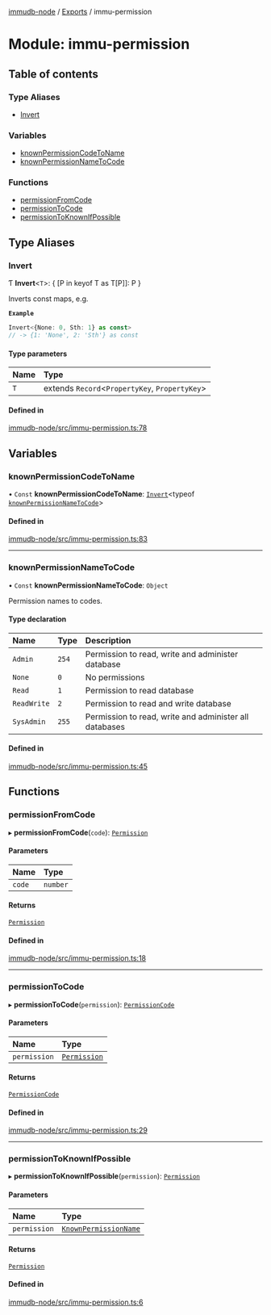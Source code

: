[immudb-node](../README.md) / [Exports](../modules.md) / immu-permission

# Module: immu-permission

## Table of contents

### Type Aliases

- [Invert](immu_permission.md#invert)

### Variables

- [knownPermissionCodeToName](immu_permission.md#knownpermissioncodetoname)
- [knownPermissionNameToCode](immu_permission.md#knownpermissionnametocode)

### Functions

- [permissionFromCode](immu_permission.md#permissionfromcode)
- [permissionToCode](immu_permission.md#permissiontocode)
- [permissionToKnownIfPossible](immu_permission.md#permissiontoknownifpossible)

## Type Aliases

### Invert

Ƭ **Invert**<`T`\>: { [P in keyof T as T[P]]: P }

Inverts const maps, e.g.

**`Example`**

```ts
Invert<{None: 0, Sth: 1} as const>
// -> {1: 'None', 2: 'Sth'} as const
```

#### Type parameters

| Name | Type |
| :------ | :------ |
| `T` | extends `Record`<`PropertyKey`, `PropertyKey`\> |

#### Defined in

[immudb-node/src/immu-permission.ts:78](https://github.com/codenotary/immudb-node/blob/fe12060/immudb-node/src/immu-permission.ts#L78)

## Variables

### knownPermissionCodeToName

• `Const` **knownPermissionCodeToName**: [`Invert`](immu_permission.md#invert)<typeof [`knownPermissionNameToCode`](immu_permission.md#knownpermissionnametocode)\>

#### Defined in

[immudb-node/src/immu-permission.ts:83](https://github.com/codenotary/immudb-node/blob/fe12060/immudb-node/src/immu-permission.ts#L83)

___

### knownPermissionNameToCode

• `Const` **knownPermissionNameToCode**: `Object`

Permission names to codes.

#### Type declaration

| Name | Type | Description |
| :------ | :------ | :------ |
| `Admin` | ``254`` | Permission to read, write and administer database |
| `None` | ``0`` | No permissions |
| `Read` | ``1`` | Permission to read database |
| `ReadWrite` | ``2`` | Permission to read and write database |
| `SysAdmin` | ``255`` | Permission to read, write and administer all databases |

#### Defined in

[immudb-node/src/immu-permission.ts:45](https://github.com/codenotary/immudb-node/blob/fe12060/immudb-node/src/immu-permission.ts#L45)

## Functions

### permissionFromCode

▸ **permissionFromCode**(`code`): [`Permission`](types_Permission.md#permission)

#### Parameters

| Name | Type |
| :------ | :------ |
| `code` | `number` |

#### Returns

[`Permission`](types_Permission.md#permission)

#### Defined in

[immudb-node/src/immu-permission.ts:18](https://github.com/codenotary/immudb-node/blob/fe12060/immudb-node/src/immu-permission.ts#L18)

___

### permissionToCode

▸ **permissionToCode**(`permission`): [`PermissionCode`](types_Permission.md#permissioncode)

#### Parameters

| Name | Type |
| :------ | :------ |
| `permission` | [`Permission`](types_Permission.md#permission) |

#### Returns

[`PermissionCode`](types_Permission.md#permissioncode)

#### Defined in

[immudb-node/src/immu-permission.ts:29](https://github.com/codenotary/immudb-node/blob/fe12060/immudb-node/src/immu-permission.ts#L29)

___

### permissionToKnownIfPossible

▸ **permissionToKnownIfPossible**(`permission`): [`Permission`](types_Permission.md#permission)

#### Parameters

| Name | Type |
| :------ | :------ |
| `permission` | [`KnownPermissionName`](types_Permission.md#knownpermissionname) |

#### Returns

[`Permission`](types_Permission.md#permission)

#### Defined in

[immudb-node/src/immu-permission.ts:6](https://github.com/codenotary/immudb-node/blob/fe12060/immudb-node/src/immu-permission.ts#L6)

